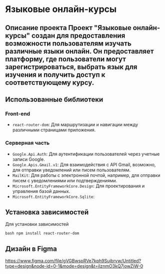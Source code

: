 
# Языковые онлайн-курсы 
## Описание проекта Проект "Языковые онлайн-курсы" создан для предоставления возможности пользователям изучать различные языки онлайн. Он предоставляет платформу, где пользователи могут зарегистрироваться, выбрать язык для изучения и получить доступ к соответствующему курсу.
## Использованные библиотеки
### Front-end
- `react-router-dom`: Для маршрутизации и навигации между различными страницами приложения.
### Серверная часть
- `Google.Api.Auth`: Для аутентификации пользователей через учетные записи Google.
- `Google.Apis.Gmail.v1`: Для взаимодействия с API Gmail, возможно, для отправки уведомлений или писем пользователям.
- `MailKit`: Для работы с электронной почтой, например, для отправки писем с уведомлениями или подтверждениями.
- `Microsoft.EntityFrameworkCore.Design`: Для проектирования и управления базой данных.
- `Microsoft.EntityFrameworkCore.Sqlite`:
## Установка зависимостей
Для установки зависимостей

```bash npm install react-router-dom ```

## Дизайн в Figma

 https://www.figma.com/file/gVGBwspRVe7kph9Sujbrvw/Untitled?type=design&node-id=0-1&mode=design&t=ilznmO3kQ7jowZiW-0  
